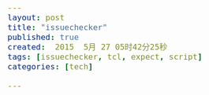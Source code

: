 ```yaml
---
layout: post
title: "issuechecker"
published: true
created:  2015  5月 27 05时42分25秒
tags: [issuechecker, tcl, expect, script]
categories: [tech]

---
```



<!DOCTYPE html>
<html>
  <head>
    <meta http-equiv="content-type" content="text/html; charset=utf-8" />
    <meta name="keywords" content="remark,remarkjs,markdown,slideshow,presentation" />
    <meta name="description" content="A simple, in-browser, markdown-driven slideshow tool." />
    <title>Tcl/Expect</title>
    <style type="text/css">
      @import url(http://fonts.googleapis.com/css?family=Droid+Serif);
      @import url(http://fonts.googleapis.com/css?family=Yanone+Kaffeesatz);

      body {
        font-family: 'Droid Serif';
        font-size: 20px;
      }
      h1, h2, h3 {
        font-family: 'Yanone Kaffeesatz';
        font-weight: 400;
        margin-bottom: 0;
      }
      h1 { font-size: 4em; }
      h2 { font-size: 2em; }
      h3 { font-size: 1.6em; }
      .footnote {
        position: absolute;
        bottom: 3em;
      }
      li p { line-height: 1.25em; }
      .red { color: #fa0000; }
      .large { font-size: 2em; }
      a, a > code {
        color: rgb(249, 38, 114);
        text-decoration: none;
      }
      code {
        -moz-border-radius: 5px;
        -web-border-radius: 5px;
        background: #e7e8e2;
        border-radius: 5px;
        font-size: 16px;
      }
      .pull-left {
        float: left;
        width: 47%;
      }
      .pull-right {
        float: right;
        width: 47%;
      }
      .pull-right ~ p {
        clear: both;
      }
      #slideshow .slide .content code {
        font-size: 0.8em;
      }
      #slideshow .slide .content pre code {
        font-size: 0.9em;
        padding: 15px;
      }
      .inverse {
        background: #272822;
        color: #777872;
        text-shadow: 0 0 20px #333;
      }
      .inverse h1, .inverse h2 {
        color: #f3f3f3;
        line-height: 0.8em;
      }

      /* Slide-specific styling */
      #slide-inverse .footnote {
        bottom: 12px;
        left: 20px;
      }
      #slide-how .slides {
        font-size: 0.9em;
        position: absolute;
        top:  151px;
        right: 140px;
      }
      #slide-how .slides h3 {
        margin-top: 0.2em;
      }
      #slide-how .slides .first, #slide-how .slides .second {
        padding: 1px 20px;
        height: 180px;
        width: 160px;
        -moz-box-shadow: 0 0 10px #777;
        -webkit-box-shadow: 0 0 10px #777;
        box-shadow: 0 0 10px #777;
      }
      #slide-how .slides .first {
        background: #fff;
        position: absolute;
        top: 20%;
        left: 20%;
        z-index: 1;
      }
      #slide-how .slides .second {
        position: relative;
        background: #fff;
        z-index: 0;
      }

      /* Two-column layout */
      .left-column {
        color: #777;
        width: 20%;
        height: 92%;
        float: left;
      }
        .left-column h2:last-of-type, .left-column h3:last-child {
          color: #000;
        }
      .right-column {
        width: 75%;
        float: right;
        padding-top: 1em;
      }
    </style>
  </head>
  <body>
    <textarea id="source">
name: inverse
layout: true
class: left, middle, inverse

---
template: inverse

class: center, middle, inverse
#issuechecker.tcl
-- a generic-purpose expect script, for issue replication and network monitoring

May 2014

.footnote[Go to [my blog](http://www-in.juniper.net/~pings/myblog/tech/2014/02/11/scripts/)]
[Tcl]: http://en.wikipedia.org/wiki/Tcl
[Expect]: http://en.wikipedia.org/wiki/Expect

---

class: center, middle, inverse
template: inverse
##table of content
### basic USAGE
### USAGE cases
#### single router, info collection
#### multiple routers, info collection
#### long time networks monitor
#### issue replication
#### common configurable options
#### polling att lab routers
#### network audit

---

class: center, middle, inverse
template: inverse
##basic usage

---

layout: false
.left-column[
 # basic usage
 ## how to run
]

.right-column[
### run from my folder directly
```
bash$ ~pings/bin/issuechecker.tcl
```

### or,copy it into your own folder and run
```
cd yourfolder
cp ~pings/bin/issuechecker.tcl ./
chmod 755 issuechecker.tcl
./issuechecker.tcl
```

### ideally, put it in a place that is in the `PATH` variable, so it can be executed from anywhere
```
echo $PATH
~/bin:/usr/local/sbin:/usr/local/bin:/usr/sbin:/usr/bin:/sbin:/bin:/usr/games
```
]

---

layout: false

.left-column[
 # basic usage
 ## first time run
]

.right-column[
##first time run:
* just create a test folder and enter the folder
* run the script , without any parameter (config file name)
* it will print a usage message and generate some example config files, for your later reference

```
pings@svl-jtac-tool02:~$ mkdir temp1
pings@svl-jtac-tool02:~$ cd temp1
pings@svl-jtac-tool02:~/temp1$ ~pings/bin/issuechecker.tcl
usage:
  #to generate a example config files:
  issuechecker
  #to run the script with a config file:
  issuechecker [CONFIG_FILE_NAME_UNDER_CURRENT_FOLDER]
example:
  issuechecker
  issuechecker config1.conf
following example config files has been generated FYR:
 111 May  4 12:54 issuechecker_example1_single.conf
1421 May  4 12:54 issuechecker_example5_replicate_options.conf
 898 May  4 12:54 issuechecker_example4_replicate.conf
1493 May  4 12:54 issuechecker_example6_replicate_collect.conf
 158 May  4 12:54 issuechecker_example2_multi.conf
1910 May  4 12:54 issuechecker_example7_monitor_change.conf
 659 May  4 12:54 issuechecker_example8_dataexport.conf
 296 May  4 12:54 issuechecker_example3_check.conf
```
]

---

.left-column[
 # basic usage
 ## first time run
]

.right-column[
##check the generated files:
* some example configuration files were generated for your reference
* choose any of them as a template to start with
```
pings@svl-jtac-tool02:~/temp1$ ls -l
 111 May  4 17:21 issuechecker_example1_single.conf
 158 May  4 17:21 issuechecker_example2_multi.conf
 296 May  4 17:21 issuechecker_example3_check.conf
 898 May  4 17:21 issuechecker_example4_replicate.conf
1421 May  4 17:21 issuechecker_example5_replicate_options.conf
1493 May  4 17:21 issuechecker_example6_replicate_collect.conf
1910 May  4 17:21 issuechecker_example7_monitor_change.conf
 659 May  4 17:21 issuechecker_example8_dataexport.conf
```
]

---

.left-column[
 # basic usage
 ## run with config file
]

.right-column[
## run the script with config file
* select an example config file, 
* modify it (router name , commands , etc) and save as your own config file
* run the script with your config file name

```
~/temp1$ ~pings/bin/issuechecker.tcl issuechecker_example2_multi.conf
Trying 172.19.161.100...
Connected to alecto.jtac-east.jnpr.net.
Escape character is '^'.
alecto-re1 (ttyp1)
login: lab
Password: 
-- JUNOS 12.3-20140210_dev_x_123_att.0 built 2014-02-10 20:40:15 UTC
{master}
lab@alecto-re1> current log file .//alecto.log
set cli screen-width 300 
Screen width set to 300
{master}
lab@alecto-re1> Trying 172.19.161.51...
Connected to hermes.jtac-east.jnpr.net.
Escape character is '^'.
hermes-re0 (ttyp1)
login: lab
Password: 
-- JUNOS 12.3-20140210_dev_x_123_att.0 built 2014-02-10 20:40:15 UTC
{master}
lab@hermes-re0> current log file .//hermes.log
set cli screen-width 300 
Screen width set to 300

```
]

---

.left-column[
 # basic usage
 ##run with config file (cont.)
]

.right-column[
```
{master}
lab@hermes-re0> show version | no-more 
Hostname: hermes-re0
Model: m320
JUNOS Base OS boot [12.3-20140210_dev_x_123_att.0]
......
JUNOS Routing Software Suite [12.3-20140210_dev_x_123_att.0]

{master}
lab@hermes-re0> show interfaces fxp0 terse 
Interface               Admin Link Proto    Local                 Remote
fxp0                    up    up
fxp0.0                  up    up   inet     172.19.161.51/24
                                            172.19.161.52/24

{master}
lab@hermes-re0> show version | no-more 
Hostname: alecto-re1
Model: m320
JUNOS Base OS boot [12.3-20140210_dev_x_123_att.0]
......
JUNOS Routing Software Suite [12.3-20140210_dev_x_123_att.0]

{master}
lab@alecto-re1> show interfaces fxp0 terse 
Interface               Admin Link Proto    Local                 Remote
fxp0                    up    up
fxp0.0                  up    up   inet     172.19.161.100/24
                                            172.19.161.102/24
```
]

---


.left-column[
 # basic usage
 ## log files
]

.right-column[
## check the generated log files
* one seperate log file (named from router name) for each router involved in the config file
* new logs will be appended to existing log file
* `log1_YYYYMMDD-HHMMSS.txt` record all interactions
* everytime the script was executed, a new  interaction log (named from
  runtime) will be generated
* everything after issue was detected will be recorded in another log file: `log2_YYYYMMDD-HHMMSS.txt`
```
pings@svl-jtac-tool02:~/temp1$ ls -l
total 72
8764 May  4 17:26 alecto.log    #<------one seperate log file 
4404 May  4 17:26 hermes.log    #<------for each router
 111 May  4 17:21 issuechecker_example1_single.conf
 158 May  4 17:21 issuechecker_example2_multi.conf
 296 May  4 17:21 issuechecker_example3_check.conf
 898 May  4 17:21 issuechecker_example4_replicate.conf
1421 May  4 17:21 issuechecker_example5_replicate_options.conf
1493 May  4 17:21 issuechecker_example6_replicate_collect.conf
1910 May  4 17:21 issuechecker_example7_monitor_change.conf
 659 May  4 17:21 issuechecker_example8_dataexport.conf
2377 May  4 17:22 log1_20140504-172258.txt #<--one log file each 
4751 May  4 17:22 log1_20140504-172323.txt #<--time the script
6962 May  4 17:26 log1_20140504-172351.txt #<--was executed
  51 May  4 17:48 log2_20140504-174839.txt #<--logs after "issue"
```
]

---

class: center, middle, inverse
template: inverse
##usage cases examples

---

layout: false
.left-column[
 # Usage case
 ## 1. single router, info collection
]

.right-column[

### goal: send cmds to one router
* login to one router
* sending command just ONE time
* exit

### config:
`pre_test(ROUTERNAME)` : cmds listed in this array will be sent just one time

config file: issuechecker_single.conf:
```
set pre_test(alecto) {"show version | no-more" "show interfaces fxp0 terse"}
```

or, a better looking format:

```
set pre_test(alecto) {                  
    "show version | no-more" 
    "show interfaces fxp0 terse"
}
```

]

---

.left-column[
 # Usage case
 ## 2. multiple routers, info collection
]

.right-column[
## goal: send commands to multiple routers
* login to multiple routers :hermes and alecto
* send commands to each every routers
* do it just one time

config file: issuechecker_multi.conf:
```
set pre_test(alecto) {
    "show version | no-more" "show interfaces fxp0 terse"
}
set pre_test(hermes)  {
    "show chassis hardware | no-more" "show chassis fpc pic-status"
}
#or, just borrow hermes's cmds if same cmds need to be sent
#set pre_test(hermes) $pre_test(alecto)
```
log files generated:

```
-rw-rw-r--  1 ping ping   51 May  5 19:15 log2_20140505-191500.txt
-rw-rw-r--  1 ping ping 5453 May  5 19:15 log1_20140505-191500.txt
-rw-rw-r--  1 ping ping   51 May  5 19:14 log2_20140505-191427.txt
-rw-rw-r--  1 ping ping 5453 May  5 19:14 log1_20140505-191427.txt
-rw-rw-r-- 1 ping ping   523435 May  3 19:17 alecto.log
-rw-rw-r-- 1 ping ping   238882 May  3 19:17 hermes.log
```
]

---

.left-column[
 # Usage case
 ## 3. multiple iterations - networks monitoring
]

.right-column[
### goal: send commands multiple times (in a loop)
* login to multiple routers :hermes and alecto
* send commands to each every routers
* repeat it over and over (for $maxrounds time)

### config:
* `check(ROUTERNAME)`: cmds listed in this array will be executed `$maxrounds` times, with `$check_intv` interval

config file: `issuechecker_check.conf`:
```
set debug 0
set pre_test(alecto) {
    "show version | no-more" 
    "show interfaces fxp0 terse"
}
set pre_test(hermes) $pre_test(alecto)

#this array "check" will be executed from within a loop!
set check(alecto) {
    "show interfaces ge-1/3/0.601 extensive | match pps"
    "show interfaces ge-1/3/0.602 extensive | match pps"
}
```

]


---

.left-column[
 # Usage case
 ## 4. issues replication
]

.right-column[

## goal: monitor data **value** from specific cmds
* login to multiple routers :hermes and alecto
* send commands to each every routers
* user to define what will be treated as "an issue" (most tricky part of the config)
* "check" (detect) if the issue got hit
* repeat it over and over ($maxrounds time)

config file: `issuechecker_replicate.conf`
```
set pre_test(alecto) {
    "show version | no-more" 
    "show interfaces fxp0 terse"
}
set pre_test(hermes) $pre_test(alecto)

set check(alecto) {
    "show interfaces ge-1/3/0.601 extensive | match pps"
    "show vpls connections instance 13979:333601"
}
set check(hermes) {
    "show interfaces ge-1/2/2.601 extensive | match pps"
    "show vpls connections instance 13979:333601"
}
```

]

---

.left-column[
 # Usage case
 ## 4. issues repli. (cont.)
]

.right-column[

### **user defined tcl code snippet** to define the issue(s):
* `check`\_`code`\_`alecto`\_`1`:`code` defined in this var will apply to the output of the `1`st cmd in `check` array sent to router
  `alecto` - in this case `show interfaces ge-1/3/0.601 extensive | match pps`
* a regex `Input  packets:\s+(\d+)\s+(\d+) pps` was used to match
  a line like:`Input  packets:     13143623       1 pps`
* once found a match, both counters will be captured and saved in 2 vars
  `packets` and `pps`
* if `pps` is 0 (no traffic), return 1 as a flag of "the issue"

```
#(continue..)
#issue definition code:
set check_code_alecto_1 {       #<------
    #match from any line of the output
    set does_match [                                    \
        regexp { Input  packets:\s+(\d+)\s+(\d+) pps }  \
            $cout_line -> packets pps                   \
    ]
    if {($does_match)} {
        if {$pps == 0} {
            myputs "pps 0, no traffic, the issue appears!"
            return 1
        }
    }
}
```
]

---

.left-column[
 # Usage case
 ## 5. options
]

.right-column[


some commonly used options to control(fine tune) the behavior of the script :

config `issuechecker_replicate_options.conf`
```
#print more info about how the script is running (def 1)
set debug 0  #0(quiet), 1(default:brief), 2(verbose), 3(extensive,for debug)
set logfile "log1_pr12345.txt" ;#log file name, optional
#log file that record all info AFTER issue detected, optional
set logfile_issue "log2_pr12345_$runtime.txt" 
set maxfilesize 100000000     ;#max size of each log file(in Bytes) before get gzipped
set log_dir "~/att-jtac-lab-logs"
set check_intv 10             ;#interval between each round check
#set maxrounds 20000          ;#max rounds to check
#set maxrounds_captured 10    ;#max rounds to capture the issue
...same as previous example...
```

logs generated based on above config:
```
ping@ubuntu1404:~/att-jtac-lab-logs$ ls -lct
 1 ping ping    11878 May  5 20:05 log1_pr12345.txt
 1 ping ping  3658 May  5 20:06 log2_pr12345_20140505-200633.txt
 1 ping ping  3658 May  5 20:06 log2_pr12345_20140505-200627.txt
 ......
 1 ping ping  3658 May  5 20:06 log2_pr12345_20140505-200558.txt
 1 ping ping  3658 May  5 20:05 log2_pr12345_20140505-200552.txt
 1 ping ping  3658 May  5 20:05 log2_pr12345_20140505-200546.txt
 1 ping ping  3658 May  5 20:05 log2_pr12345_20140505-200540.txt
```
]

---

.left-column[
 # Usage case
 ## 5. options (cont.)
]

.right-column[

```
...(conti.)...
set login_script attp 
```

### this script currently support to work on both att lab router and jtac lab routers , by setting `login_script` option:
* attp - internal login script: login att router with ping's att account
* attse - internal login script: login att routers with "attse" account
* attjtac - internal login script: login att routers with shared "jtac" account
* attx - user defined external login script
* jtaclab - (default) internal login script: login to jtac lab routers

]

---

.left-column[
 # Usage case
 ## 6. work on att lab routers
]

.right-column[

### goal: send commands to att lab routers
* login to 2 ATT lab routers :pe12 and pe13
* send commands to both routers
* repeat it over and over (for `$maxrounds` times and with `$check_intv`
  seconds interval)

config file `issuechecker_attrouters.conf`:
```
set debug 0              ;#debug level: 1(brief), 3(verbose)
set login_script attjtac ;#login att router with an internal script "attjac"
set logfile "log1_973222_$runtime.txt"
set logfile_issue "log2_973222_$runtime.txt"
set check_intv 5              
set routers {pe12 pe13}       
set check(pe12) [ list        \
  "show vpls connections instance vpls:1501 remote-site 13 | no-more"    \
  "show interfaces xe-0/1/2.2100 extensive | no-more"                    \
  "show configuration apply-groups"                                      \
  {request pfe execute target fpc0 command "show jnh 0 exception terse"} \
  {request pfe execute target fpc4 command "show jnh 0 exception terse"} \
]
set check(pe13) [ list \
  "show vpls connections instance vpls:1501 remote-site 12 | no-more"    \
  "show interfaces xe-0/1/2.2100 extensive | no-more"                    \
  "show configuration apply-groups"                                      \
  {request pfe execute target fpc0 command "show jnh 0 exception terse"} \
  {request pfe execute target fpc4 command "show jnh 0 exception terse"} \
]

```
]

---

.left-column[
 # Usage case
 ## 7. monitor change
]

.right-column[

### **user defined** issue definition code:
* use same regrex as example5, but this time search from both .red[**current**]
  and .red[**previous**] output of same cmd
* in this case: presumption is we "don't trust" the traffic rate reported in `pps`, instead we
  calculate from the 2 run of the same show command and calculate
  "manually", from the packets delta( `packet_now - packet_prev`) and time
  interval(`time now - time_prev`)

config file: `issuechecker_monitor_change.conf`:
```
set check_code_alecto_1 {
    set does_match1 [regexp {Input  packets:\s+(\d+)\s+(\d+) pps}    \
        $cout_line -> packets_now pps                       \
    ]
    set does_match2 [regexp {Input  packets:\s+(\d+)\s+(\d+) pps}    \
        $cout_line_prev -> packets_prev pps_prev        \
    ]
    set rate_expected 6
    if {($does_match1==1) && ($does_match2==1)} {
        set rate_calc [expr ($packets_now - $packets_prev) / ($time_now - $time_prev)]
        set rate_diff_with_expected [expr {abs($rate_calc - $rate_expected)}]
        if { $rate_diff_with_expected >= 5} {
            myputs "issue appears! rate changed too much!"
            return 1       ;#return 1 to indicate issue detection!
        }
    }
}
```

]

---

.left-column[
 # Usage case
 ## 7. network audit
]

.right-column[

###goal:

* export the captured traffic data into a file
* if issue (no traffic) appears , flag the issue and return

config file: `issuechecker_monitor_change.conf`
```
#.. same as prevoius ..
#define the issue:
set check_code_alecto_1 {
    #match from any line of the output
    set does_match [                                    \
        regexp { Input  packets:\s+(\d+)\s+(\d+) pps }  \
            $cout_line -> packets pps                   \
    ]

    if {($does_match)} {

        #export data to a file, in csv format
        set dataformat {"%s,%s"}   #<------use csv as data format
        set data "$packets $pps"   #<------data to export 
        set datafile "test.csv"    #<------file name

        if {$pps == 0} {
            myputs "pps 0, no traffic, the issue appears!"
            return 1
        }
    }
}
```

]

---

.left-column[
 # Usage case
 ## 7. network audit (continue..)
]

.right-column[

###exported data: test.csv
```
rtr,timestamp(UTC),packets,pps
==============================
alecto,1397955020,11090109,0
alecto,1397955032,11090111,0
alecto,1397955043,11090112,0
alecto,1397955055,11090114,0
alecto,1397955067,11090115,0
alecto,1397955079,11090116,0
alecto,1397955091,11090118,0
alecto,1397955103,11090119,0
alecto,1397955115,11090120,0
```
]

---

.left-column[
 # Usage case
 ## 9. monitoring intermittent issue
]

.right-column[

###goal:

* if issue appears, take action1:
  * collect more extensive info , backup logs , etc.
  * email notification: "issue appears!"
  * `collect`: cmds list in this array will be executed only **AFTER the
  issue was detected**

* otherwise, take action2 before next iteration:
  * config change , GRES , etc..
  * `test`: cmds list in this array will be executed only **if the issue didn't
  appear**

]

---

.left-column[
 # Usage case
 ## 9. monitoring intermittent issue (conti.)
]

.right-column[

config file: `issuechecker_replicate_info.conf`
```
...same as issuechecker_replicate.conf, plus...
#if issue got replicated, action1: collect more info and backup log
set collect(alecto) [ list 				        \
    "show interfaces ge-1/3/0.601 extensive | no-more"          \
    "file copy /var/log/messages messages-issue"                \
    "start shell pfe network"                                   \
    "show syslog messages"                                      \
    "exit"                                                      \
] 

#otherwise (issue not appear), action2: rollback config and re-test
set test(alecto) [ list                         \
    "configure private"                         \
    "rollback 1"                                \
    "show | compare | last 40 | no-more"        \
    "exit"                                      \
]
set test(hermes) $test(alecto)

```
]


---


.left-column[
 # Usage case
 ## 10. alternating test
]

.right-column[

## goal: run different cmds in each round
* `test1` ~ `test10`: cmds list in these arrays will be executed alternatively
  and execlusively in each iteration
* run `test1` in 1st round, `test2` in 2nd round, ...`test4` in 4th round, 
     `test1` in 5th round , `test2` in 6th round... and so on
* if any of these exist, `test` array will be ignored/skipped

```
set test1(alecto) [ list           \
    "configure private"         \
    "rollback 1" "show | compare | last 40 | no-more" \
    "commit"                    \
    "exit"                      \
]

set test2(hermes) $test1(alecto)
set test3(alecto) $test1(alecto)
set test4(hermes) $test1(alecto)
```
]

---

.left-column[
 # Usage case
 ## more complex conditions
 ### 
]

.right-column[

* issues might depend on different result from multiple commands - logical operations

```
set flag_check_method 1 ;#default, condition matched in any single cmd flag a hit to an issue
```

.t.b.c
]

---

name: last-page
template: inverse

    </textarea>
    <script src="http://gnab.github.com/remark/downloads/remark-0.6.0.min.js" type="text/javascript"></script>
    <script type="text/javascript">
      var hljs = remark.highlighter.engine;
    </script>
    <script src="remark.language.js" type="text/javascript"></script>
    <script type="text/javascript">
      var slideshow = remark.create({
          highlightStyle: 'monokai',
          highlightLanguage: 'remark'
        }) ;
    </script>
    <script type="text/javascript">
      var _gaq = _gaq || [];
      _gaq.push(['_setAccount', 'UA-44561333-1']);
      _gaq.push(['_trackPageview']);

      (function() {
        var ga = document.createElement('script'); ga.type = 'text/javascript'; ga.async = true;
        ga.src = ('https:' == document.location.protocol ? 'https://ssl' : 'http://www') + '.google-analytics.com/ga.js';
        var s = document.getElementsByTagName('script')[0]; s.parentNode.insertBefore(ga, s);
      })();
    </script>
  </body>
</html>

